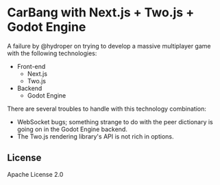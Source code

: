 # CarBang with Next.js + Two.js + Godot Engine

A failure by @hydroper on trying to develop a massive multiplayer game with the following technologies:

* Front-end
  * Next.js
  * Two.js
* Backend
  * Godot Engine

There are several troubles to handle with this technology combination:

* WebSocket bugs; something strange to do with the peer dictionary is going on in the Godot Engine backend.
* The Two.js rendering library's API is not rich in options.

## License

Apache License 2.0

